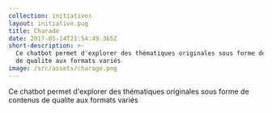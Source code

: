 ```yaml
---
collection: initiatives
layout: initiative.pug
title: Charade
date: 2017-05-14T21:54:49.365Z
short-description: >-
  Ce chatbot permet d'explorer des thématiques originales sous forme de contenus
  de qualite aux formats variés
image: /src/assets/charage.png
---
```

Ce chatbot permet d'explorer des thématiques originales sous forme de contenus de qualite aux formats variés

